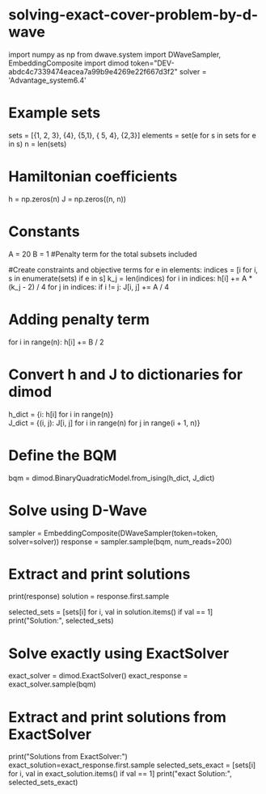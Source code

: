 # solving-exact-cover-problem-by-d-wave
import numpy as np
from dwave.system import DWaveSampler, EmbeddingComposite
import dimod
token="DEV-abdc4c7339474eacea7a99b9e4269e22f667d3f2"
solver = 'Advantage_system6.4'
# Example sets
sets = [{1, 2, 3}, {4}, {5,1}, { 5, 4}, {2,3}]
elements = set(e for s in sets for e in s)
n = len(sets)

# Hamiltonian coefficients
h = np.zeros(n)
J = np.zeros((n, n))

# Constants
A = 20
B = 1  #Penalty term for the total subsets included

#Create constraints and objective terms
for e in elements:
    indices = [i for i, s in enumerate(sets) if e in s]
    k_j = len(indices)
    for i in indices:
        h[i] += A * (k_j - 2) / 4
        for j in indices:
            if i != j:
                J[i, j] += A / 4

# Adding penalty term
for i in range(n):
    h[i] += B / 2

# Convert h and J to dictionaries for dimod
h_dict = {i: h[i] for i in range(n)}                     
J_dict = {(i, j): J[i, j] for i in range(n) for j in range(i + 1, n)}           

# Define the BQM
bqm = dimod.BinaryQuadraticModel.from_ising(h_dict, J_dict)

# Solve using D-Wave
sampler = EmbeddingComposite(DWaveSampler(token=token, solver=solver))
response = sampler.sample(bqm, num_reads=200)

# Extract and print solutions
print(response)
solution = response.first.sample

selected_sets = [sets[i] for i, val in solution.items() if val == 1]
print("Solution:", selected_sets)
  

# Solve exactly using ExactSolver
exact_solver = dimod.ExactSolver()
exact_response = exact_solver.sample(bqm)

# Extract and print solutions from ExactSolver
print("Solutions from ExactSolver:")
exact_solution=exact_response.first.sample
selected_sets_exact = [sets[i] for i, val in exact_solution.items() if val == 1]
print("exact Solution:", selected_sets_exact)
  
